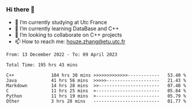 ### Hi there 👋
- 🔭 I’m currently studying at Utc France
- 🌱 I’m currently learning DataBase and C++
- 👯 I’m looking to collaborate on C++ projects
- 📫 How to reach me: houze.zhang@etu.utc.fr

<!--START_SECTION:waka-->

```text
From: 13 December 2022 - To: 09 April 2023

Total Time: 195 hrs 43 mins

C++              104 hrs 30 mins >>>>>>>>>>>>>------------   53.40 %
Java             41 hrs 56 mins  >>>>>--------------------   21.43 %
Markdown         14 hrs 28 mins  >>-----------------------   07.40 %
C                11 hrs 25 mins  >------------------------   05.84 %
Python           11 hrs 19 mins  >------------------------   05.79 %
Other            3 hrs 28 mins   -------------------------   01.77 %
```

<!--END_SECTION:waka-->
